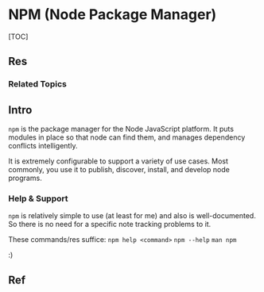 # NPM (Node Package Manager)

[TOC]



## Res
### Related Topics



## Intro
`npm` is the package manager for the Node JavaScript platform. It puts modules in place so that node can find them, and manages dependency conflicts intelligently.

It is extremely configurable to support a variety of use cases. Most commonly, you use it to publish, discover, install, and develop node programs.


### Help & Support
`npm` is relatively simple to use (at least for me) and also is well-documented. 
So there is no need for a specific note tracking problems to it.

These commands/res suffice:
`npm help <command>`
`npm --help`
`man npm`

:)



## Ref

